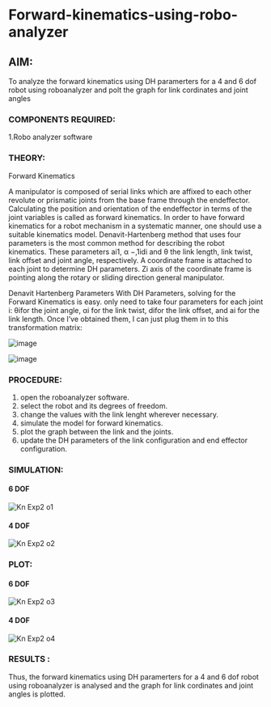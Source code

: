 # Forward-kinematics-using-robo-analyzer

## AIM: 
To analyze the forward kinematics using DH paramerters for a 4 and 6 dof robot using roboanalyzer and polt the graph for link cordinates and joint angles
### COMPONENTS REQUIRED:
1.Robo analyzer software  


### THEORY: 
  
Forward Kinematics

A manipulator is composed of serial links which are affixed to each other revolute or prismatic joints from the base frame through the endeffector. 
Calculating the position and orientation of the endeffector in terms of the joint variables is called as forward kinematics. 
In order to have forward kinematics for a robot mechanism in a systematic manner, one should use a suitable kinematics model. 
Denavit-Hartenberg method that uses four parameters is the most common method for describing the robot kinematics. 
These parameters ai1, α −,1idi and θ the link length, link twist, link offset and joint angle, respectively. 
A coordinate frame is attached to each joint to determine DH parameters. Zi axis of the coordinate frame is pointing along the rotary or sliding direction general manipulator.

Denavit Hartenberg Parameters
With DH Parameters, solving for the Forward Kinematics is easy.  only need to take four parameters for each joint 
i: θifor the joint angle, 
αi for the link twist, 
difor the link offset, and 
ai for the link length. Once I’ve obtained them, I can just plug them in to this transformation matrix:


![image](https://user-images.githubusercontent.com/36288975/170172719-ed7befc9-2894-4344-bfd5-be831bb05308.png)

 ![image](https://user-images.githubusercontent.com/36288975/170172766-b8aeb788-7fd7-4de7-b340-f04656707ebd.png)

 

### PROCEDURE:

1. open the roboanalyzer software.
2. select the robot and its degrees of freedom.
3. change the values with the link lenght wherever necessary.
4. simulate the model for forward kinematics.
5. plot the graph between the link and the joints.
6. update the DH parameters of the link configuration and end effector configuration.




### SIMULATION:

#### 6 DOF
 ![Kn Exp2 o1](https://user-images.githubusercontent.com/75235386/199657458-041f79b3-f159-4fe4-b978-b5802798dbdc.png)
 
#### 4 DOF
 ![Kn Exp2 o2](https://user-images.githubusercontent.com/75235386/199657532-8b493ad0-9611-4bdc-accd-b3a13f7f8606.png)

 
 ### PLOT: 
 
#### 6 DOF

 ![Kn Exp2 o3](https://user-images.githubusercontent.com/75235386/199657799-db4479de-e1ff-4d82-8d92-d5116087fcc3.png)

#### 4 DOF

 ![Kn Exp2 o4](https://user-images.githubusercontent.com/75235386/199657845-aa409d19-7ae2-4ac5-866f-4f4f71adc360.png)

 
 
 
 
 

### RESULTS :  
Thus, the forward kinematics using DH paramerters for a 4 and 6 dof robot using roboanalyzer is analysed and the graph for link cordinates and joint angles is plotted.
